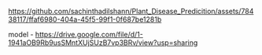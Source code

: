 


https://github.com/sachinthadilshann/Plant_Disease_Predicition/assets/78438117/ffaf6980-404a-45f5-99f1-0f687be1281b

model - https://drive.google.com/file/d/1-1941aOB9Rb9usSMntXUjSUzB7vp3BRv/view?usp=sharing

